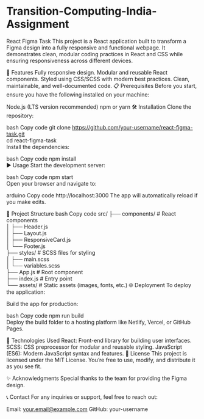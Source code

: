 # Transition-Computing-India-Assignment
React Figma Task
This project is a React application built to transform a Figma design into a fully responsive and functional webpage. It demonstrates clean, modular coding practices in React and CSS while ensuring responsiveness across different devices.

🚀 Features
Fully responsive design.
Modular and reusable React components.
Styled using CSS/SCSS with modern best practices.
Clean, maintainable, and well-documented code.
📋 Prerequisites
Before you start, ensure you have the following installed on your machine:

Node.js (LTS version recommended)
npm or yarn
🛠️ Installation
Clone the repository:

bash
Copy code
git clone https://github.com/your-username/react-figma-task.git  
cd react-figma-task  
Install the dependencies:

bash
Copy code
npm install  
▶️ Usage
Start the development server:

bash
Copy code
npm start  
Open your browser and navigate to:

arduino
Copy code
http://localhost:3000
The app will automatically reload if you make edits.

📂 Project Structure
bash
Copy code
src/
├── components/       # React components  
│   ├── Header.js  
│   ├── Layout.js  
│   ├── ResponsiveCard.js  
│   └── Footer.js  
├── styles/           # SCSS files for styling  
│   ├── main.scss  
│   └── variables.scss  
├── App.js            # Root component  
├── index.js          # Entry point  
└── assets/           # Static assets (images, fonts, etc.)
🌐 Deployment
To deploy the application:

Build the app for production:

bash
Copy code
npm run build  
Deploy the build folder to a hosting platform like Netlify, Vercel, or GitHub Pages.

🧩 Technologies Used
React: Front-end library for building user interfaces.
SCSS: CSS preprocessor for modular and reusable styling.
JavaScript (ES6): Modern JavaScript syntax and features.
📖 License
This project is licensed under the MIT License. You’re free to use, modify, and distribute it as you see fit.

✨ Acknowledgments
Special thanks to the team for providing the Figma design.

📞 Contact
For any inquiries or support, feel free to reach out:

Email: your.email@example.com
GitHub: your-username
